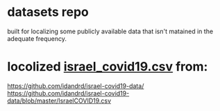 # datasets repo
built for localizing some publicly available data that isn't matained in the adequate frequency.

# locolized [israel_covid19.csv](israel_covid19.csv) from:
https://github.com/idandrd/israel-covid19-data/
<br>
https://github.com/idandrd/israel-covid19-data/blob/master/IsraelCOVID19.csv

